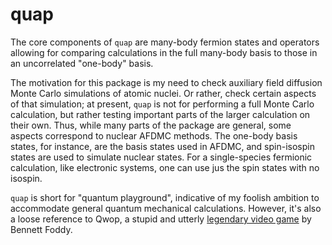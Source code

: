 # quap
The core components of `quap` are many-body fermion states and operators allowing for comparing calculations in the full many-body basis to those in an uncorrelated "one-body" basis.

The motivation for this package is my need to check auxiliary field diffusion Monte Carlo simulations of atomic nuclei. Or rather, check certain aspects of that simulation; at present, `quap` is not for performing a full Monte Carlo calculation, but rather testing important parts of the larger calculation on their own. 
Thus, while many parts of the package are general, some aspects correspond to nuclear AFDMC methods. The one-body basis states, for instance, are the basis states used in AFDMC, and spin-isospin states are used to simulate nuclear states. For a single-species fermionic calculation, like electronic systems, one can use jus the spin states with no isospin.

`quap` is short for "quantum playground", indicative of my foolish ambition to accommodate general quantum mechanical calculations. However, it's also a loose reference to Qwop, a stupid and utterly <a href="https://www.foddy.net/Athletics.html">legendary video game</a> by Bennett Foddy.